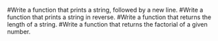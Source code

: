 #Write a function that prints a string, followed by a new line.
#Write a function that prints a string in reverse.
#Write a function that returns the length of a string.
#Write a function that returns the factorial of a given number.

